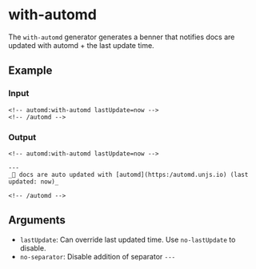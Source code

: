 # with-automd

The `with-automd` generator generates a benner that notifies docs are updated with automd + the last update time.

<!-- automd:example generator=with-automd lastUpdate="now" -->

## Example

### Input

    <!-- automd:with-automd lastUpdate=now -->
    <!-- /automd -->

### Output

    <!-- automd:with-automd lastUpdate=now -->
    
    ---
    _🤖 docs are auto updated with [automd](https:/automd.unjs.io) (last updated: now)_
    
    <!-- /automd -->

<!-- /automd -->

## Arguments

- `lastUpdate`: Can override last updated time. Use `no-lastUpdate` to disable.
- `no-separator`: Disable addition of separator `---`
